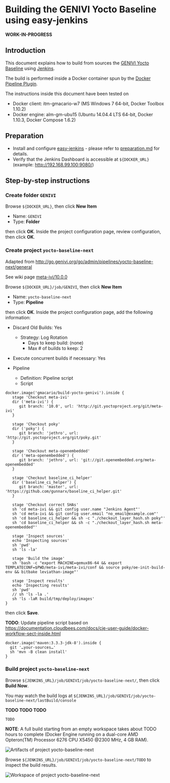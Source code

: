 # Building the GENIVI Yocto Baseline using easy-jenkins

**WORK-IN-PROGRESS**

## Introduction

<!-- (2016-02-30 16:40 CET) -->

This document explains how to build from sources the [GENIVI Yocto Baseline](https://at.projects.genivi.org/wiki/display/PROJ/meta-ivi) using [Jenkins](https://jenkins-ci.org/).

The build is performed inside a Docker container spun by the [Docker Pipeline Plugin](https://wiki.jenkins-ci.org/display/JENKINS/CloudBees+Docker+Pipeline+Plugin).

The instructions inside this document have been tested on

* Docker client: itm-gmacario-w7 (MS Windows 7 64-bit, Docker Toolbox 1.10.2)
* Docker engine: alm-gm-ubu15 (Ubuntu 14.04.4 LTS 64-bit, Docker 1.10.3, Docker Compose 1.6.2)

## Preparation

* Install and configure [easy-jenkins](https://github.com/gmacario/easy-jenkins) - please refer to [preparation.md](https://github.com/gmacario/easy-jenkins/blob/master/docs/preparation.md) for details.
* Verify that the Jenkins Dashboard is accessible at `${DOCKER_URL}` (example: http://192.168.99.100:9080/)

## Step-by-step instructions

### Create folder `GENIVI`

Browse `${DOCKER_URL}`, then click **New Item**

* Name: `GENIVI`
* Type: **Folder**

then click **OK**. Inside the project configuration page, review configuration, then click **OK**.

### Create project `yocto-baseline-next`

<!-- (2016-03-30 17:16 CET) -->

Adapted from http://go.genivi.org/go/admin/pipelines/yocto-baseline-next/general

See wiki page [meta-ivi/10.0.0](https://at.projects.genivi.org/wiki/x/UYKw)

Browse `${DOCKER_URL}/job/GENIVI`, then click **New Item**

* Name: `yocto-baseline-next`
* Type: **Pipeline**

then click **OK**. Inside the project configuration page, add the following information:

* Discard Old Builds: Yes
  - Strategy: Log Rotation
    - Days to keep build: (none)
    - Max # of builds to keep: 2
* Execute concurrent builds if necessary: Yes

* Pipeline
  - Definition: Pipeline script
  - Script

```
docker.image('gmacario/build-yocto-genivi').inside {
   stage 'Checkout meta-ivi'
   dir ('meta-ivi') {
      git branch: '10.0', url: 'http://git.yoctoproject.org/git/meta-ivi'
   }

   stage 'Checkout poky'
   dir ('poky') {
      git branch: 'jethro', url: 'http://git.yoctoproject.org/git/poky.git'
   }

   stage 'Checkout meta-openembedded'
   dir ('meta-openembedded') {
      git branch: 'jethro', url: 'git://git.openembedded.org/meta-openembedded'
   }

   stage 'Checkout baseline_ci_helper'
   dir ('baseline_ci_helper') {
      git branch: 'master', url: 'https://github.com/gunnarx/baseline_ci_helper.git'
   }

   stage 'Checkout correct SHAs'
   sh 'cd meta-ivi && git config user.name "Jenkins Agent"'
   sh 'cd meta-ivi && git config user.email "no_email@example.com"'
   sh 'cd baseline_ci_helper && sh -c "./checkout_layer_hash.sh poky"'
   sh 'cd baseline_ci_helper && sh -c "./checkout_layer_hash.sh meta-openembedded"'
   
   stage 'Inspect sources'
   echo 'Inspecting sources'
   sh 'pwd'
   sh 'ls -la'

   stage 'Build the image'
   sh 'bash -c "export MACHINE=qemux86-64 && export TEMPLATECONF=$PWD/meta-ivi/meta-ivi/conf && source poky/oe-init-build-env && bitbake leviathan-image"'
   
   stage 'Inspect results'
   echo 'Inspecting results'
   sh 'pwd'
   // sh 'ls -la .'
   sh 'ls -laR build/tmp/deploy/images'
}
```

then click **Save**.

**TODO**: Update pipeline script based on https://documentation.cloudbees.com/docs/cje-user-guide/docker-workflow-sect-inside.html

```
docker.image('maven:3.3.3-jdk-8').inside {
  git '…your-sources…'
  sh 'mvn -B clean install'
}
```

### Build project `yocto-baseline-next`

Browse `${JENKINS_URL}/job/GENIVI/job/yocto-baseline-next/`, then click **Build Now**.

You may watch the build logs at `${JENKINS_URL}/job/GENIVI/job/yocto-baseline-next/lastBuild/console`

**TODO TODO TODO**

<!-- (2016-03-30 21:00 CET) http://alm-gm-ubu15.solarma.it:9080/job/GENIVI/job/yocto-baseline-next-NEW2/2/console -->

```
TODO
```

**NOTE**: A full build starting from an empty workspace takes about TODO hours to complete (Docker Engine running on a dual-core AMD Opteron(TM) Processor 6276 CPU X5450 @2300 MHz, 4 GB RAM).

![Artifacts of project yocto-baseline-next](images/TODO.png)

Browse `${JENKINS_URL}/job/GENIVI/job/yocto-baseline-next/TODO` to inspect the build results.

![Workspace of project yocto-baseline-next](images/TODO.png)

<!-- EOF -->
